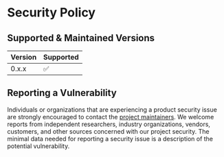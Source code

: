 # Security Policy

## Supported & Maintained Versions

| Version | Supported          |
| ------- | ------------------ |
| 0.x.x   | :white_check_mark: |

## Reporting a Vulnerability

Individuals or organizations that are experiencing a product security issue are strongly encouraged to contact the [project maintainers](mailto:security@bitcoinschema.org).
We welcome reports from independent researchers, industry organizations, vendors, customers, and other sources concerned with our project security.
The minimal data needed for reporting a security issue is a description of the potential vulnerability.